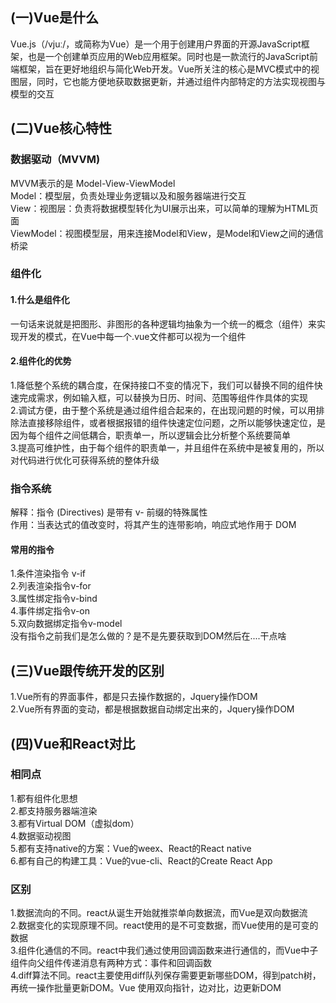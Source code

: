 ## (一)Vue是什么
Vue.js（/vjuː/，或简称为Vue）是一个用于创建用户界面的开源JavaScript框架，也是一个创建单页应用的Web应用框架。同时也是一款流行的JavaScript前端框架，旨在更好地组织与简化Web开发。Vue所关注的核心是MVC模式中的视图层，同时，它也能方便地获取数据更新，并通过组件内部特定的方法实现视图与模型的交互
## (二)Vue核心特性
### 数据驱动（MVVM)
MVVM表示的是 Model-View-ViewModel  
Model：模型层，负责处理业务逻辑以及和服务器端进行交互  
View：视图层：负责将数据模型转化为UI展示出来，可以简单的理解为HTML页面  
ViewModel：视图模型层，用来连接Model和View，是Model和View之间的通信桥梁  
### 组件化
#### 1.什么是组件化
一句话来说就是把图形、非图形的各种逻辑均抽象为一个统一的概念（组件）来实现开发的模式，在Vue中每一个.vue文件都可以视为一个组件
#### 2.组件化的优势
1.降低整个系统的耦合度，在保持接口不变的情况下，我们可以替换不同的组件快速完成需求，例如输入框，可以替换为日历、时间、范围等组件作具体的实现  
2.调试方便，由于整个系统是通过组件组合起来的，在出现问题的时候，可以用排除法直接移除组件，或者根据报错的组件快速定位问题，之所以能够快速定位，是因为每个组件之间低耦合，职责单一，所以逻辑会比分析整个系统要简单  
3.提高可维护性，由于每个组件的职责单一，并且组件在系统中是被复用的，所以对代码进行优化可获得系统的整体升级
###  指令系统
解释：指令 (Directives) 是带有 v- 前缀的特殊属性  
作用：当表达式的值改变时，将其产生的连带影响，响应式地作用于 DOM  
#### 常用的指令
1.条件渲染指令 v-if  
2.列表渲染指令v-for  
3.属性绑定指令v-bind  
4.事件绑定指令v-on  
5.双向数据绑定指令v-model  
没有指令之前我们是怎么做的？是不是先要获取到DOM然后在....干点啥
## (三)Vue跟传统开发的区别
1.Vue所有的界面事件，都是只去操作数据的，Jquery操作DOM  
2.Vue所有界面的变动，都是根据数据自动绑定出来的，Jquery操作DOM
## (四)Vue和React对比
### 相同点
1.都有组件化思想  
2.都支持服务器端渲染   
3.都有Virtual DOM（虚拟dom）  
4.数据驱动视图  
5.都有支持native的方案：Vue的weex、React的React native  
6.都有自己的构建工具：Vue的vue-cli、React的Create React App  
### 区别
1.数据流向的不同。react从诞生开始就推崇单向数据流，而Vue是双向数据流  
2.数据变化的实现原理不同。react使用的是不可变数据，而Vue使用的是可变的数据  
3.组件化通信的不同。react中我们通过使用回调函数来进行通信的，而Vue中子组件向父组件传递消息有两种方式：事件和回调函数  
4.diff算法不同。react主要使用diff队列保存需要更新哪些DOM，得到patch树，再统一操作批量更新DOM。Vue 使用双向指针，边对比，边更新DOM

